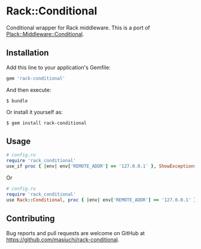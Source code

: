 # Rack::Conditional
Conditional wrapper for Rack middleware. This is a port of [Plack::Middleware::Conditional](https://metacpan.org/pod/Plack::Middleware::Conditional).

## Installation

Add this line to your application's Gemfile:

```ruby
gem 'rack-conditional'
```

And then execute:

    $ bundle

Or install it yourself as:

    $ gem install rack-conditional

## Usage


```ruby
# config.ru
require 'rack_conditional'
use_if proc { |env| env['REMOTE_ADDR'] == '127.0.0.1' }, ShowExceptions
```

Or

```ruby
# config.ru
require 'rack_conditional'
use Rack::Conditional, proc { |env| env['REMOTE_ADDR'] == '127.0.0.1' }, ShowException
```

## Contributing

Bug reports and pull requests are welcome on GitHub at https://github.com/masiuchi/rack-conditional.


